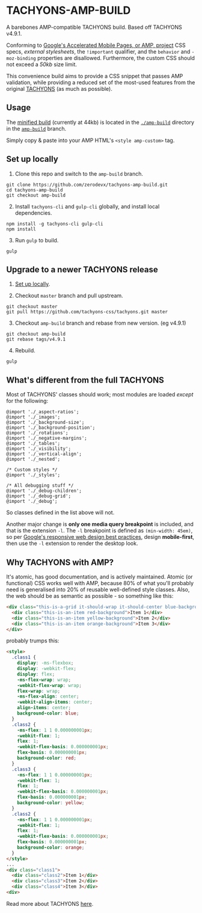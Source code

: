 # TACHYONS-AMP-BUILD

A barebones AMP-compatible TACHYONS build. Based off TACHYONS v4.9.1.

Conforming to [Google's Accelerated Mobile Pages, or AMP, project](https://www.ampproject.org/) CSS specs, *external stylesheets*, the `!important` qualifier, and the `behavior` and `-moz-binding` properties are disallowed. Furthermore, the custom CSS should not exceed a *50kb* size limit.

This convenience build aims to provide a CSS snippet that passes AMP validation, while providing a reduced set of the most-used features from the original [TACHYONS](http://tachyons.io/) (as much as possible).

## Usage

The [minified build](https://raw.githubusercontent.com/zerodevx/tachyons-amp-build/amp-build/amp-build/tachyons-amp.min.css) (currently at 44kb) is located in the [`./amp-build`](https://github.com/zerodevx/tachyons-amp-build/tree/amp-build/amp-build) directory in the [`amp-build`](https://github.com/zerodevx/tachyons-amp-build/tree/amp-build) branch.

Simply copy & paste into your AMP HTML's `<style amp-custom>` tag.


## Set up locally

1. Clone this repo and switch to the `amp-build` branch.

```
git clone https://github.com/zerodevx/tachyons-amp-build.git
cd tachyons-amp-build
git checkout amp-build
```

2. Install `tachyons-cli` and `gulp-cli` globally, and install local dependencies.
```
npm install -g tachyons-cli gulp-cli
npm install
```

3. Run `gulp` to build.
```
gulp
```

## Upgrade to a newer TACHYONS release

1. [Set up locally](#Set-up-locally).

2. Checkout `master` branch and pull upstream.
```
git checkout master
git pull https://github.com/tachyons-css/tachyons.git master
```

3. Checkout `amp-build` branch and rebase from new version. (eg v4.9.1)
```
git checkout amp-build
git rebase tags/v4.9.1
```

4. Rebuild.
```
gulp
```

## What's different from the full TACHYONS

Most of TACHYONS' classes should work; most modules are loaded *except* for the following:

```
@import './_aspect-ratios';
@import './_images';
@import './_background-size';
@import './_background-position';
@import './_rotations';
@import './_negative-margins';
@import './_tables';
@import './_visibility';
@import './_vertical-align';
@import './_nested';

/* Custom styles */
@import './_styles';

/* All debugging stuff */
@import './_debug-children';
@import './_debug-grid';
@import './_debug';
```

So classes defined in the list above will not.

Another major change is **only one media query breakpoint** is included, and that is the extension `-l`. The `-l` breakpoint is defined as `(min-width: 45em)`, so per [Google's responsive web design best practices](https://developers.google.com/web/fundamentals/design-and-ux/responsive/), design **mobile-first**, then use the `-l` extension to render the desktop look.

## Why TACHYONS with AMP?

It's atomic, has good documentation, and is actively maintained. Atomic (or functional) CSS works well with AMP, because 80% of what you'll probably need is generalised into 20% of reusable well-defined style classes. Also, the web should be as semantic as possible - so something like this:

```html
<div class="this-is-a-grid it-should-wrap it-should-center blue-background">
  <div class="this-is-an-item red-background">Item 1</div>
  <div class="this-is-an-item yellow-background">Item 2</div>
  <div class="this-is-an-item orange-background">Item 3</div>
</div>
```

probably trumps this:

```html
<style>
  .class1 {
    display: -ms-flexbox;
    display: -webkit-flex;
    display: flex;
    -ms-flex-wrap: wrap;
    -webkit-flex-wrap: wrap;
    flex-wrap: wrap;
    -ms-flex-align: center;
    -webkit-align-items: center;
    align-items: center;
    background-color: blue;
  }
  .class2 {
    -ms-flex: 1 1 0.000000001px;
    -webkit-flex: 1;
    flex: 1;
    -webkit-flex-basis: 0.000000001px;
    flex-basis: 0.000000001px;
    background-color: red;
  }
  .class3 {
    -ms-flex: 1 1 0.000000001px;
    -webkit-flex: 1;
    flex: 1;
    -webkit-flex-basis: 0.000000001px;
    flex-basis: 0.000000001px;
    background-color: yellow;
  }
  .class2 {
    -ms-flex: 1 1 0.000000001px;
    -webkit-flex: 1;
    flex: 1;
    -webkit-flex-basis: 0.000000001px;
    flex-basis: 0.000000001px;
    background-color: orange;
  }
</style>
...
<div class="class1">
  <div class="class2">Item 1</div>
  <div class="class3">Item 2</div>
  <div class="class4">Item 3</div>
<div>
```

Read more about TACHYONS [here](https://github.com/tachyons-css/tachyons).

